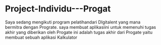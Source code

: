 # Project-Individu---Progat
Saya sedang mengikuti program pelatihandari DIgitalent yang mana bermitra dengan Prograte.
saya membuat aplikasiini untuk memenuhi tugas akhir yang diberikan oleh Progate
ini adalah tugas akhir dari Progate yaitu membuat sebuah aplikasi Kalkulator
